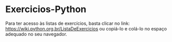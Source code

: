 # Exercicios-Python

Para ter acesso às listas de exercícios, basta clicar no link: https://wiki.python.org.br/ListaDeExercicios ou copiá-lo e colá-lo no espaço adequado no seu navegador. 
